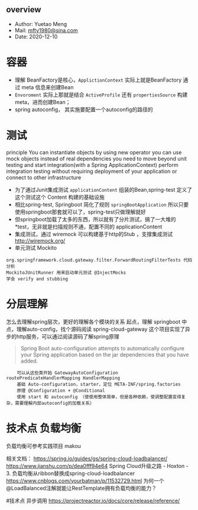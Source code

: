 ## overview
- Author: Yuetao Meng
- Mail: mfty1980@sina.com
- Date: 2020-12-10  

# 容器
- 理解 BeanFactory是核心，`ApplictionContext` 实际上就是BeanFactory 通过 meta 信息来创建Bean
- `Envoroment` 实际上那就是结合 `ActiveProfile` 还有  `propertiesSource` 构建 meta，进而创建Bean；
- spring autoconfig， 其实施要配置一个autoconfig的路径的

# 测试

principle
You can instantiate objects by using new operator
you can use mock objects instead of real dependencies
you need to move beyond unit testing and start integration(with a Spring ApplicationContext)
perform integration testing without requiring deployment of your application or connect to other infrastructure

- 为了通过Junit集成测试  `applicationContent` 组装的Bean,spring-test 定义了这个测试这个 Content 构建的基础设施
- 相比spring-test, Springboot 简化了规则 `springBootApplication` 所以只要使用springboot那套就可以了，spring-test只做理解就好
- 但springboot加载了太多的东西，所以就有了分片测试，搞了一大堆的*test，无非就是扫描规则不通，配置不同的 applicationContent
- 集成测试，通过 wiremock 可以构建基于http的Stub ，支撑集成测试  http://wiremock.org/
- 单元测试 Mockito

```
org.springframework.cloud.gateway.filter.ForwardRoutingFilterTests 代码分析
MockitoJUnitRunner 用来启动单元测试 @InjectMocks
学会 verify and stubbing
```

# 分层理解
怎么去理解spring层次，更好的理解各个模块的关系
起点，理解 springboot
中点，理解auto-config，找个源码阅读 spring-cloud-gateway 这个项目实现了异步的http服务，可以通过阅读源码了解spring原理

>Spring Boot auto-configuration attempts to automatically configure your Spring application based on the jar dependencies that you have added.

```
    可以从这些类开始 GatewayAutoConfiguration routePredicateHandlerMapping HandlerMapping
    基础 Auto-configuration，starter，定位 META-INF/spring.factories
    原理 @Configuration + @Conditional
    使用 start 和 autoconfig （使使用整体简单，但是各种依赖，使调整配置变得复杂，需要理解内部autoconfig的加载关系）
```

# 技术点 负载均衡

负载均衡可参考实践项目 makou

相关文档：
https://spring.io/guides/gs/spring-cloud-loadbalancer/
https://www.jianshu.com/p/dea0fff94e64  Spring Cloud升级之路 - Hoxton - 3. 负载均衡从ribbon替换成spring-cloud-loadbalancer
https://www.cnblogs.com/yourbatman/p/11532729.html  为何一个@LoadBalanced注解就能让RestTemplate拥有负载均衡的能力？


#技术点 异步调用
https://projectreactor.io/docs/core/release/reference/
